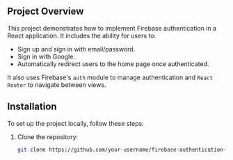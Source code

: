 ## Project Overview

This project demonstrates how to implement Firebase authentication in a React application. It includes the ability for users to:

- Sign up and sign in with email/password.
- Sign in with Google.
- Automatically redirect users to the home page once authenticated.

It also uses Firebase's `auth` module to manage authentication and `React Router` to navigate between views.

## Installation

To set up the project locally, follow these steps:

1. Clone the repository:
   ```bash
   git clone https://github.com/your-username/firebase-authentication-project.git
